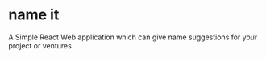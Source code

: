 # name it

A Simple React Web application which can give name suggestions for your project or ventures
